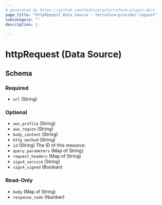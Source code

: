 ```yaml
---
# generated by https://github.com/hashicorp/terraform-plugin-docs
page_title: "httpRequest Data Source - terraform-provider-request"
subcategory: ""
description: |-
  
---
```


# httpRequest (Data Source)





<!-- schema generated by tfplugindocs -->
## Schema

### Required

- `url` (String)

### Optional

- `aws_profile` (String)
- `aws_region` (String)
- `body_content` (String)
- `http_method` (String)
- `id` (String) The ID of this resource.
- `query_parameters` (Map of String)
- `request_headers` (Map of String)
- `sigv4_service` (String)
- `sigv4_signed` (Boolean)

### Read-Only

- `body` (Map of String)
- `response_code` (Number)


